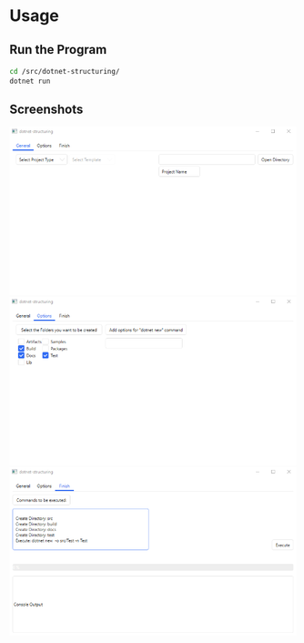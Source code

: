 # Usage

## Run the Program
```sh
cd /src/dotnet-structuring/
dotnet run
```

## Screenshots
![General](/samples/screenshots/general.png)  
![Options](/samples/screenshots/options.png)  
![Finish](/samples/screenshots/finish.png)